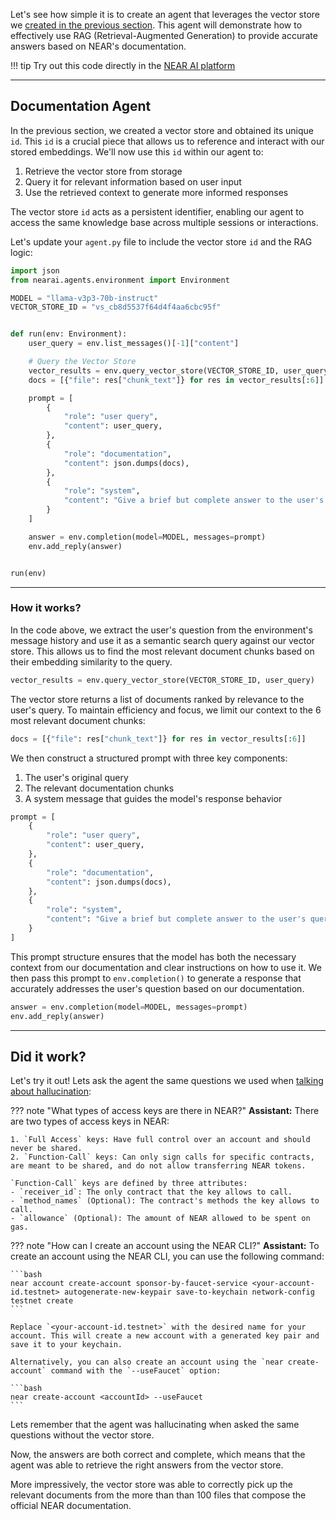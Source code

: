 Let's see how simple it is to create an agent that leverages the vector store we [created in the previous section](./vector_store.md). This agent will demonstrate how to effectively use RAG (Retrieval-Augmented Generation) to provide accurate answers based on NEAR's documentation.

!!! tip
    Try out this code directly in the [NEAR AI platform](https://app.near.ai/agents/gagdiez.near/docs-gpt/latest/run)

---

## Documentation Agent

In the previous section, we created a vector store and obtained its unique `id`. This `id` is a crucial piece that allows us to reference and interact with our stored embeddings. We'll now use this `id` within our agent to:

1. Retrieve the vector store from storage
2. Query it for relevant information based on user input
3. Use the retrieved context to generate more informed responses

The vector store `id` acts as a persistent identifier, enabling our agent to access the same knowledge base across multiple sessions or interactions.

Let's update your `agent.py` file to include the vector store `id` and the RAG logic:

```python
import json
from nearai.agents.environment import Environment

MODEL = "llama-v3p3-70b-instruct"
VECTOR_STORE_ID = "vs_cb8d5537f64d4f4aa6cbc95f"


def run(env: Environment):
    user_query = env.list_messages()[-1]["content"]

    # Query the Vector Store
    vector_results = env.query_vector_store(VECTOR_STORE_ID, user_query)
    docs = [{"file": res["chunk_text"]} for res in vector_results[:6]]

    prompt = [
        {
            "role": "user query",
            "content": user_query,
        },
        {
            "role": "documentation",
            "content": json.dumps(docs),
        },
        {
            "role": "system",
            "content": "Give a brief but complete answer to the user's query, staying as true as possible to the documentation SPECIALLY when dealing with code."
        }
    ]

    answer = env.completion(model=MODEL, messages=prompt)
    env.add_reply(answer)


run(env)
```

<hr class="subsection" />

### How it works?

In the code above, we extract the user's question from the environment's message history and use it as a semantic search query against our vector store. This allows us to find the most relevant document chunks based on their embedding similarity to the query.

```python
vector_results = env.query_vector_store(VECTOR_STORE_ID, user_query)
```

The vector store returns a list of documents ranked by relevance to the user's query. To maintain efficiency and focus, we limit our context to the 6 most relevant document chunks:

```python
docs = [{"file": res["chunk_text"]} for res in vector_results[:6]]
```

We then construct a structured prompt with three key components:

1. The user's original query
2. The relevant documentation chunks
3. A system message that guides the model's response behavior

```python
prompt = [
    {
        "role": "user query",
        "content": user_query,
    },
    {
        "role": "documentation",
        "content": json.dumps(docs),
    },
    {
        "role": "system",
        "content": "Give a brief but complete answer to the user's query, staying as true as possible to the documentation SPECIALLY when dealing with code."
    }
]
```

This prompt structure ensures that the model has both the necessary context from our documentation and clear instructions on how to use it. We then pass this prompt to `env.completion()` to generate a response that accurately addresses the user's question based on our documentation.

```python
answer = env.completion(model=MODEL, messages=prompt)
env.add_reply(answer)
```

---

## Did it work?

Let's try it out! Lets ask the agent the same questions we used when [talking about hallucination](./problem.md):

<div class="grid" markdown>

??? note "What types of access keys are there in NEAR?"
    **Assistant:** There are two types of access keys in NEAR: 

    1. `Full Access` keys: Have full control over an account and should never be shared.
    2. `Function-Call` keys: Can only sign calls for specific contracts, are meant to be shared, and do not allow transferring NEAR tokens. 

    `Function-Call` keys are defined by three attributes: 
    - `receiver_id`: The only contract that the key allows to call.
    - `method_names` (Optional): The contract's methods the key allows to call.
    - `allowance` (Optional): The amount of NEAR allowed to be spent on gas.

??? note "How can I create an account using the NEAR CLI?"
    **Assistant:** To create an account using the NEAR CLI, you can use the following command:

    ```bash
    near account create-account sponsor-by-faucet-service <your-account-id.testnet> autogenerate-new-keypair save-to-keychain network-config testnet create
    ```

    Replace `<your-account-id.testnet>` with the desired name for your account. This will create a new account with a generated key pair and save it to your keychain. 

    Alternatively, you can also create an account using the `near create-account` command with the `--useFaucet` option:

    ```bash
    near create-account <accountId> --useFaucet
    ```
</div>

Lets remember that the agent was hallucinating when asked the same questions without the vector store.

Now, the answers are both correct and complete, which means that the agent was able to retrieve the right answers from the vector store.

More impressively, the vector store was able to correctly pick up the relevant documents from the more than than 100 files that compose the official NEAR documentation.
